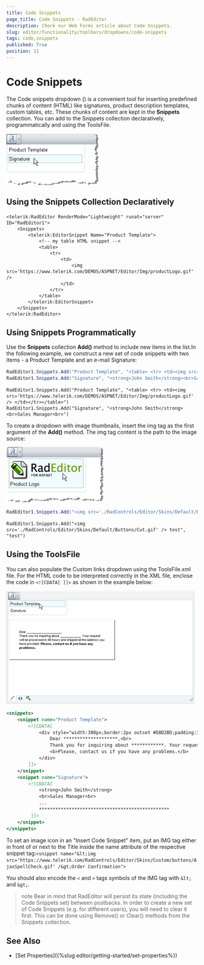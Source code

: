 ```yaml
---
title: Code Snippets
page_title: Code Snippets - RadEditor
description: Check our Web Forms article about Code Snippets.
slug: editor/functionality/toolbars/dropdowns/code-snippets
tags: code,snippets
published: True
position: 11
---
```


# Code Snippets

The Code snippets dropdown (<tool name="InsertSnippet" />) is a convenient tool for inserting predefined chunks of content (HTML) like signatures, product description templates, custom tables, etc. These chunks of content are kept in the **Snippets** collection. You can add to the Snippets collection declaratively, programmatically and using the ToolsFile.

![](images/editor-dropdowns015.png)

## Using the Snippets Collection Declaratively

````ASP.NET
<telerik:RadEditor RenderMode="Lightweight" runat="server" ID="RadEditor1">
	<Snippets>
		<telerik:EditorSnippet Name="Product Template">            
			<!-- my table HTML snippet -->            
			<table>               
				<tr>                 
					<td>                 
						<img src='https://www.telerik.com/DEMOS/ASPNET/Editor/Img/productLogo.gif' />                
					</td>               
				</tr>            
			</table>        
		</telerik:EditorSnippet>
	</Snippets>
</telerik:RadEditor>
````



## Using Snippets Programmatically

Use the **Snippets** collection **Add()** method to include new items in the list.In the following example, we construct a new set of code snippets with two items - a Product Template and an e-mail Signature:


````C#
RadEditor1.Snippets.Add("Product Template", "<table> <tr> <td><img src='https://www.telerik.com/DEMOS/ASPNET/Editor/Img/productLogo.gif' /> </td></tr></table>");
RadEditor1.Snippets.Add("Signature", "<strong>John Smith</strong><br>Sales Manager<br>");      
````
````VB
RadEditor1.Snippets.Add("Product Template", "<table> <tr> <td><img src='https://www.telerik.com/DEMOS/ASPNET/Editor/Img/productLogo.gif' /> </td></tr></table>")
RadEditor1.Snippets.Add("Signature", "<strong>John Smith</strong><br>Sales Manager<br>")
````

To create a dropdown with image thumbnails, insert the img tag as the first argument of the **Add()** method. The img tag content is the path to the image source:

![](images/editor-dropdowns014.png)

````C#
RadEditor1.Snippets.Add("<img src='./RadControls/Editor/Skins/Default/Buttons/Cut.gif' /> test", "test");
````
````VB
RadEditor1.Snippets.Add("<img src='./RadControls/Editor/Skins/Default/Buttons/Cut.gif' /> test", "test")
````

## Using the ToolsFile

You can also populate the Custom links dropdown using the ToolsFile.xml file. For the HTML code to be interpreted correctly in the XML file, enclose the code in `<![CDATA[ ]]>` as shown in the example below:

![](images/editor-dropdowns016.png)

````XML
<snippets>   
	<snippet name="Product Template">      
		<![CDATA[         
			<div style="width:300px;border:2px outset #D8D2BD;padding:34px;font-family:Arial, Verdana; font-size:11px;background- color:#F1EFE6;">
				Dear ********************,<br>
				Thank you for inquiring about ************. Your request will be processed in 48 hours and shipped at the address you have provided.
				<b>Please, contact us if you have any problems.</b>
			</div>
		]]>  
	</snippet>   
	<snippet name="Signature">      
		<![CDATA[         
			<strong>John Smith</strong>
			<br>Sales Manager<br>         
			...         
			************************************************      
		 ]]>  
	</snippet>
</snippets>
````

To set an image icon in an "Insert Code Snippet" item, put an IMG tag either in front of or next to the Title inside the name attribute of the respective snippet tag:`<snippet name="&lt;img src='https://www.telerik.com/RadControls/Editor/Skins/Custom/buttons/AjaxSpellCheck.gif' /&gt;Order Confirmation">`

You should also encode the `<` and `>` tags symbols of the IMG tag with `&lt;` and `&gt;`.

>note Bear in mind that RadEditor will persist its state (including the Code Snippets set) between postbacks. In order to create a new set of Code Snippets (e.g. for different users), you will need to clear it first. This can be done using Remove() or Clear() methods from the Snippets collection.

## See Also

 * [Set Properties]({%slug editor/getting-started/set-properties%})
